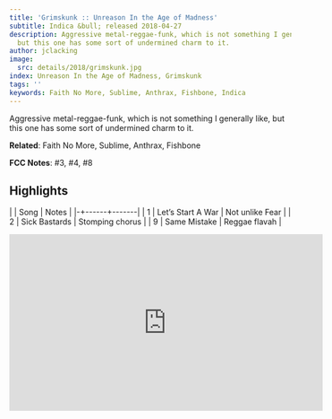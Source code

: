 ```yaml
---
title: 'Grimskunk :: Unreason In the Age of Madness'
subtitle: Indica &bull; released 2018-04-27
description: Aggressive metal-reggae-funk, which is not something I generally like,
  but this one has some sort of undermined charm to it.
author: jclacking
image:
  src: details/2018/grimskunk.jpg
index: Unreason In the Age of Madness, Grimskunk
tags: ''
keywords: Faith No More, Sublime, Anthrax, Fishbone, Indica
---
```

Aggressive metal-reggae-funk, which is not something I generally like, but this one has some sort of undermined charm to it.<!--more-->

**Related**: Faith No More, Sublime, Anthrax, Fishbone

**FCC Notes**: #3, #4, #8

## Highlights

| | Song | Notes |
|-+------+-------|
| 1 | Let’s Start A War | Not unlike Fear |
| 2 | Sick Bastards | Stomping chorus |
| 9 | Same Mistake | Reggae flavah |

<div class="tlo-detail-video"><iframe width="560" height="315" src="https://www.youtube.com/embed/I8iYTbp4idI" frameborder="0" allow="autoplay; encrypted-media" allowfullscreen></iframe></div>

